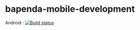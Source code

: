 # bapenda-mobile-development

Android : [![Build status](https://build.appcenter.ms/v0.1/apps/cd29bc50-1978-4669-860a-6109a709eb57/branches/testing/badge)](https://appcenter.ms)
